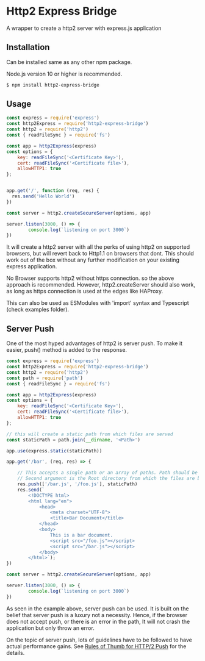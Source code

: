 # Http2 Express Bridge

A wrapper to create a http2 server with express.js application

## Installation

Can be installed same as any other npm package.

Node.js version 10 or higher is recommended.

```bash
$ npm install http2-express-bridge
```

## Usage

```js
const express = require('express')
const http2Express = require('http2-express-bridge')
const http2 = require('http2')
const { readFileSync } = require('fs')

const app = http2Express(express)
const options = {
    key: readFileSync('<Certificate Key>'),
    cert: readFileSync('<Certificate file>'),
    allowHTTP1: true
};


app.get('/', function (req, res) {
  res.send('Hello World')
})

const server = http2.createSecureServer(options, app)

server.listen(3000, () => {
        console.log(`listening on port 3000`)
})
```
It will create a http2 server with all the perks of using http2 on supported browsers, but will revert back to Http1.1 on browsers that dont.
This should work out of the box without any further modification on your existing express application.

No Browser supports http2 without https connection. so the above approach is recommended. However, http2.createServer should also work, as long as https connection is used at the edges like HAProxy.

This can also be used as ESModules with 'import' syntax and Typescript (check examples folder).

## Server Push

One of the most hyped advantages of http2 is server push. To make it easier, push() method is added to the response.

```js
const express = require('express')
const http2Express = require('http2-express-bridge')
const http2 = require('http2')
const path = require('path')
const { readFileSync } = require('fs')

const app = http2Express(express)
const options = {
    key: readFileSync('<Certificate Key>'),
    cert: readFileSync('<Certificate file>'),
    allowHTTP1: true
};

// this will create a static path from which files are served
const staticPath = path.join(__dirname, '<Path>')

app.use(express.static(staticPath))

app.get('/bar', (req, res) => {

    // This accepts a single path or an array of paths. Path should be same as the ones in html below
    // Second argument is the Root directory from which the files are being served
    res.push(['/bar.js', '/foo.js'], staticPath)
    res.send(`
        <!DOCTYPE html>
        <html lang="en">
            <head>
                <meta charset="UTF-8">
                <title>Bar Document</title>
            </head>
            <body>
                This is a bar document.
                <script src="/foo.js"></script>
                <script src="/bar.js"></script>
            </body>
        </html>`);
})

const server = http2.createSecureServer(options, app)

server.listen(3000, () => {
        console.log(`listening on port 3000`)
})
```
As seen in the example above, server push can be used. It is built on the belief that server push is a luxury not a necessity. Hence, if the browser does not accept push, or there is an error in the path, It will not crash the application but only throw an error.

On the topic of server push, lots of guidelines have to be followed to have actual performance gains. See [Rules of Thumb for HTTP/2 Push](https://docs.google.com/document/d/1K0NykTXBbbbTlv60t5MyJvXjqKGsCVNYHyLEXIxYMv0/edit?usp=sharing) for the details.